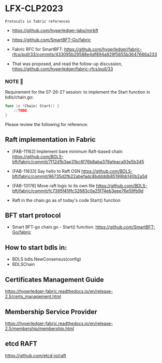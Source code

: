 # LFX-CLP2023
`Protocols in fabric references`
* https://github.com/hyperledger-labs/mirbft

* https://github.com/SmartBFT-Go/fabric

* Fabric RFC for SmartBFT: https://github.com/hyperledger/fabric-rfcs/pull/33/commits/433095b29588e4df894a829f5655b3647666a233

* That was proposed, and read the follow-up discussion, https://github.com/hyperledger/fabric-rfcs/pull/33

### NOTE :raising_hand:
Requirement for the 07-26-27 session: to implement the Start function in bdls/chain.go:
```go
func (c *Chain) Start() {
	//TODO
}
```
Please review the following for reference:
## Raft implementation in Fabric

* [FAB-11162] Implement bare minimum Raft-based chain
https://github.com/BDLS-bft/fabric/commit/7f12d1b3ae31bc6f76b8aba376afeaca93e5b345

* [FAB-11833] Say hello to Raft OSN
https://github.com/BDLS-bft/fabric/commit/96735d2fb22abefadc8bddddb85199bb140b2a5d

* [FAB-13178] Move raft logic to its own file
https://github.com/BDLS-bft/fabric/commit/fc7395f45ffc32683c0a25f74eb3eee76e59fb9d

* Raft in the chain.go as of today's code Start() function
## BFT start protocol 
* Smart BFT-go chain.go - Start() function.
https://github.com/SmartBFT-Go/fabric
## How to start bdls in:
* BDLS bdls.NewConsensus(config)
* BDLSChain

## Certificates Management Guide
https://hyperledger-fabric.readthedocs.io/en/release-2.5/certs_management.html

## Membership Service Provider
https://hyperledger-fabric.readthedocs.io/en/release-2.5/membership/membership.html

## etcd RAFT
https://github.com/etcd-io/raft
